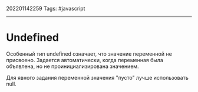 202201142259
Tags: #javascript 

--- 
# Undefined
Особенный тип undefined означает, что значение переменной не присвоено.
Задается автоматически, когда переменная была объявлена, но не проинициализирована значением.

Для явного задания переменной значения "пусто" лучше использовать null.
